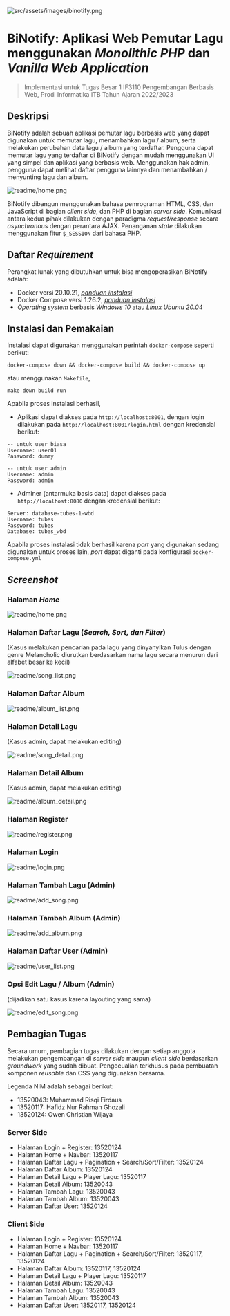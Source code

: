 ![src/assets/images/binotify.png](src/assets/images/binotify.png)
# BiNotify: Aplikasi Web Pemutar Lagu menggunakan _Monolithic PHP_ dan _Vanilla Web Application_
> Implementasi untuk Tugas Besar 1 IF3110 Pengembangan Berbasis Web, Prodi Informatika ITB Tahun Ajaran 2022/2023


## Deskripsi
BiNotify adalah sebuah aplikasi pemutar lagu berbasis web yang dapat digunakan untuk memutar lagu, menambahkan lagu / album, serta melakukan perubahan data lagu / album yang terdaftar. Pengguna dapat memutar lagu yang terdaftar di BiNotify dengan mudah menggunakan UI yang simpel dan aplikasi yang berbasis web. Menggunakan hak admin, pengguna dapat melihat daftar pengguna lainnya dan menambahkan / menyunting lagu dan album.

![readme/home.png](readme/home.png)

BiNotify dibangun menggunakan bahasa pemrograman HTML, CSS, dan JavaScript di bagian _client side_, dan PHP di bagian _server side_. Komunikasi antara kedua pihak dilakukan dengan paradigma _request/response_ secara _asynchronous_ dengan perantara AJAX. Penanganan _state_ dilakukan menggunakan fitur `$_SESSION` dari bahasa PHP. 

## Daftar _Requirement_
Perangkat lunak yang dibutuhkan untuk bisa mengoperasikan BiNotify adalah:
- Docker versi 20.10.21, <a href = "https://docs.docker.com/engine/install/">*panduan instalasi* </a>
- Docker Compose versi 1.26.2, <a href = "https://docs.docker.com/compose/install/">*panduan instalasi* </a>
- _Operating system_ berbasis _WIndows 10_ atau _Linux Ubuntu 20.04_

## Instalasi dan Pemakaian
Instalasi dapat digunakan menggunakan perintah `docker-compose` seperti berikut:
```
docker-compose down && docker-compose build && docker-compose up
```
atau menggunakan `Makefile`,
```
make down build run
```
Apabila proses instalasi berhasil,
- Aplikasi dapat diakses pada `http://localhost:8001`, dengan login dilakukan pada `http://localhost:8001/login.html` dengan kredensial berikut:
```
-- untuk user biasa
Username: user01
Password: dummy

-- untuk user admin
Username: admin
Password: admin
```
- Adminer (antarmuka basis data) dapat diakses pada `http://localhost:8080` dengan kredensial berikut:
```
Server: database-tubes-1-wbd
Username: tubes
Password: tubes
Database: tubes_wbd
```

Apabila proses instalasi tidak berhasil karena _port_ yang digunakan sedang digunakan untuk proses lain, _port_ dapat diganti pada konfigurasi `docker-compose.yml`

## _Screenshot_
### Halaman _Home_
![readme/home.png](readme/home.png)

### Halaman Daftar Lagu (_Search, Sort, dan Filter_)
(Kasus melakukan pencarian pada lagu yang dinyanyikan Tulus dengan genre Melancholic diurutkan berdasarkan nama lagu secara menurun dari alfabet besar ke kecil)

![readme/song_list.png](readme/song_list.png)

### Halaman Daftar Album
![readme/album_list.png](readme/album_list.png)

### Halaman Detail Lagu
(Kasus admin, dapat melakukan editing)

![readme/song_detail.png](readme/song_detail.png)

### Halaman Detail Album 
(Kasus admin, dapat melakukan editing)

![readme/album_detail.png](readme/album_detail.png)

### Halaman Register
![readme/register.png](readme/register.png)

### Halaman Login
![readme/login.png](readme/login.png)

### Halaman Tambah Lagu (Admin)
![readme/add_song.png](readme/add_song.png)

### Halaman Tambah Album (Admin)
![readme/add_album.png](readme/add_album.png)

### Halaman Daftar User (Admin)
![readme/user_list.png](readme/user_list.png)

### Opsi Edit Lagu / Album (Admin)
(dijadikan satu kasus karena layouting yang sama)

![readme/edit_song.png](readme/edit_song.png)


## Pembagian Tugas
Secara umum, pembagian tugas dilakukan dengan setiap anggota melakukan pengembangan di _server side_ maupun _client side_ berdasarkan _groundwork_ yang sudah dibuat. Pengecualian terkhusus pada pembuatan komponen _reusable_ dan CSS yang digunakan bersama. 

Legenda NIM adalah sebagai berikut:
- 13520043: Muhammad Risqi Firdaus
- 13520117: Hafidz Nur Rahman Ghozali
- 13520124: Owen Christian Wijaya
### Server Side
- Halaman Login + Register: 13520124
- Halaman Home + Navbar: 13520117
- Halaman Daftar Lagu + Pagination + Search/Sort/Filter: 13520124
- Halaman Daftar Album: 13520124
- Halaman Detail Lagu + Player Lagu: 13520117
- Halaman Detail Album: 13520043
- Halaman Tambah Lagu: 13520043
- Halaman Tambah Album: 13520043
- Halaman Daftar User: 13520124

### Client Side
- Halaman Login + Register: 13520124
- Halaman Home + Navbar: 13520117
- Halaman Daftar Lagu + Pagination + Search/Sort/Filter: 13520117, 13520124
- Halaman Daftar Album: 13520117, 13520124
- Halaman Detail Lagu + Player Lagu: 13520117
- Halaman Detail Album: 13520043
- Halaman Tambah Lagu: 13520043
- Halaman Tambah Album: 13520043
- Halaman Daftar User: 13520117, 13520124

